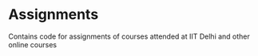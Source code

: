 Assignments
===========

Contains code for assignments of courses attended at IIT Delhi and other online courses